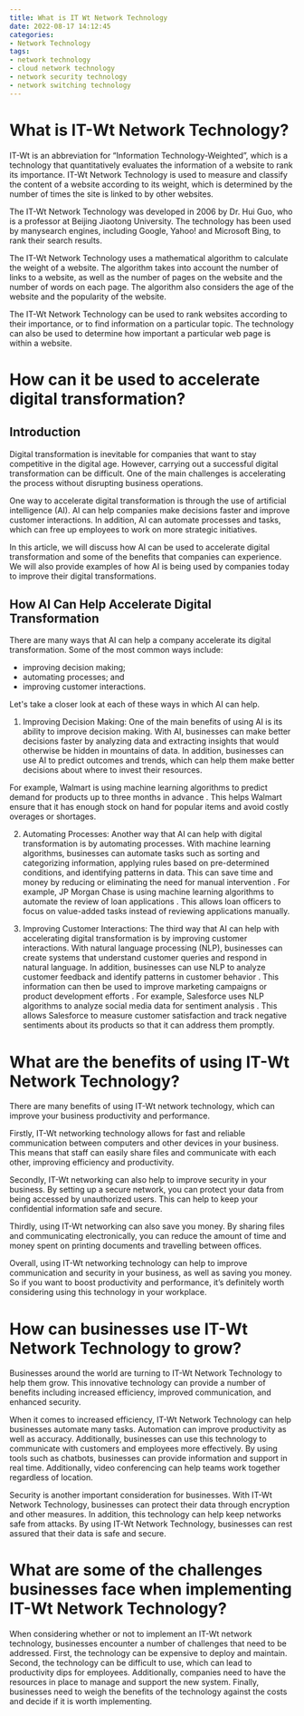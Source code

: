 ```yaml
---
title: What is IT Wt Network Technology
date: 2022-08-17 14:12:45
categories:
- Network Technology
tags:
- network technology
- cloud network technology
- network security technology
- network switching technology
---
```



#  What is IT-Wt Network Technology?

IT-Wt is an abbreviation for “Information Technology-Weighted”, which is a technology that quantitatively evaluates the information of a website to rank its importance. IT-Wt Network Technology is used to measure and classify the content of a website according to its weight, which is determined by the number of times the site is linked to by other websites.

The IT-Wt Network Technology was developed in 2006 by Dr. Hui Guo, who is a professor at Beijing Jiaotong University. The technology has been used by manysearch engines, including Google, Yahoo! and Microsoft Bing, to rank their search results.

The IT-Wt Network Technology uses a mathematical algorithm to calculate the weight of a website. The algorithm takes into account the number of links to a website, as well as the number of pages on the website and the number of words on each page. The algorithm also considers the age of the website and the popularity of the website.

The IT-Wt Network Technology can be used to rank websites according to their importance, or to find information on a particular topic. The technology can also be used to determine how important a particular web page is within a website.

#  How can it be used to accelerate digital transformation?

## Introduction

Digital transformation is inevitable for companies that want to stay competitive in the digital age. However, carrying out a successful digital transformation can be difficult. One of the main challenges is accelerating the process without disrupting business operations.

One way to accelerate digital transformation is through the use of artificial intelligence (AI). AI can help companies make decisions faster and improve customer interactions. In addition, AI can automate processes and tasks, which can free up employees to work on more strategic initiatives.

In this article, we will discuss how AI can be used to accelerate digital transformation and some of the benefits that companies can experience. We will also provide examples of how AI is being used by companies today to improve their digital transformations.

## How AI Can Help Accelerate Digital Transformation

There are many ways that AI can help a company accelerate its digital transformation. Some of the most common ways include:

- improving decision making;
- automating processes; and
- improving customer interactions.

 Let's take a closer look at each of these ways in which AI can help.

1) Improving Decision Making: One of the main benefits of using AI is its ability to improve decision making. With AI, businesses can make better decisions faster by analyzing data and extracting insights that would otherwise be hidden in mountains of data. In addition, businesses can use AI to predict outcomes and trends, which can help them make better decisions about where to invest their resources.

 For example, Walmart is using machine learning algorithms to predict demand for products up to three months in advance . This helps Walmart ensure that it has enough stock on hand for popular items and avoid costly overages or shortages.

 2) Automating Processes: Another way that AI can help with digital transformation is by automating processes. With machine learning algorithms, businesses can automate tasks such as sorting and categorizing information, applying rules based on pre-determined conditions, and identifying patterns in data. This can save time and money by reducing or eliminating the need for manual intervention . For example, JP Morgan Chase is using machine learning algorithms to automate the review of loan applications . This allows loan officers to focus on value-added tasks instead of reviewing applications manually.

 3) Improving Customer Interactions: The third way that AI can help with accelerating digital transformation is by improving customer interactions. With natural language processing (NLP), businesses can create systems that understand customer queries and respond in natural language. In addition, businesses can use NLP to analyze customer feedback and identify patterns in customer behavior . This information can then be used to improve marketing campaigns or product development efforts . For example, Salesforce uses NLP algorithms to analyze social media data for sentiment analysis . This allows Salesforce to measure customer satisfaction and track negative sentiments about its products so that it can address them promptly.

#  What are the benefits of using IT-Wt Network Technology?

There are many benefits of using IT-Wt network technology, which can improve your business productivity and performance.

Firstly, IT-Wt networking technology allows for fast and reliable communication between computers and other devices in your business. This means that staff can easily share files and communicate with each other, improving efficiency and productivity.

Secondly, IT-Wt networking can also help to improve security in your business. By setting up a secure network, you can protect your data from being accessed by unauthorized users. This can help to keep your confidential information safe and secure.

Thirdly, using IT-Wt networking can also save you money. By sharing files and communicating electronically, you can reduce the amount of time and money spent on printing documents and travelling between offices.

Overall, using IT-Wt networking technology can help to improve communication and security in your business, as well as saving you money. So if you want to boost productivity and performance, it’s definitely worth considering using this technology in your workplace.

#  How can businesses use IT-Wt Network Technology to grow?

Businesses around the world are turning to IT-Wt Network Technology to help them grow. This innovative technology can provide a number of benefits including increased efficiency, improved communication, and enhanced security.

When it comes to increased efficiency, IT-Wt Network Technology can help businesses automate many tasks. Automation can improve productivity as well as accuracy. Additionally, businesses can use this technology to communicate with customers and employees more effectively. By using tools such as chatbots, businesses can provide information and support in real time. Additionally, video conferencing can help teams work together regardless of location.

Security is another important consideration for businesses. With IT-Wt Network Technology, businesses can protect their data through encryption and other measures. In addition, this technology can help keep networks safe from attacks. By using IT-Wt Network Technology, businesses can rest assured that their data is safe and secure.

#  What are some of the challenges businesses face when implementing IT-Wt Network Technology?

When considering whether or not to implement an IT-Wt network technology, businesses encounter a number of challenges that need to be addressed. First, the technology can be expensive to deploy and maintain. Second, the technology can be difficult to use, which can lead to productivity dips for employees. Additionally, companies need to have the resources in place to manage and support the new system. Finally, businesses need to weigh the benefits of the technology against the costs and decide if it is worth implementing.